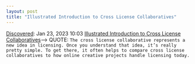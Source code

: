 ```yaml
---
layout: post
title: "Illustrated Introduction to Cross License Collaboratives"
---
```

[Discovered](http://rolandtanglao.com/2020/07/29/p1-blogthis-checkvist-list-links-to-blog/): Jan 23, 2023 10:03 [Illustrated Introduction to Cross License Collaboratives](https://xlcollaborative.com/introduction)--> QUOTE: `The cross license collaborative represents a new idea in licensing. Once you understand that idea, it’s really pretty simple. To get there, it often helps to compare cross license collaboratives to how online creative projects handle licensing today.`
